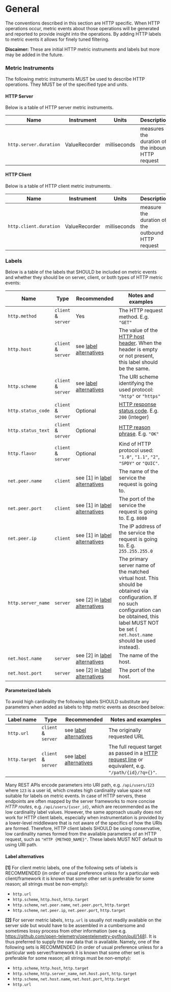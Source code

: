 # General

The conventions described in this section are HTTP specific. When HTTP operations occur,
metric events about those operations will be generated and reported to provide insight into the
operations. By adding HTTP labels to metric events it allows for finely tuned filtering.

**Discaimer:** These are initial HTTP metric instruments and labels but more may be added in the future.

### Metric Instruments

The following metric instruments MUST be used to describe HTTP operations. They MUST be of the specified
type and units.

#### HTTP Server
Below is a table of HTTP server metric instruments.

| Name                   | Instrument    | Units        | Description |
|------------------------|---------------|--------------|-------------|
| `http.server.duration` | ValueRecorder | milliseconds | measures the duration of the inbound HTTP request |

#### HTTP Client
Below is a table of HTTP client metric instruments.

| Name                   | Instrument    | Units        | Description |
|------------------------|---------------|--------------|-------------|
| `http.client.duration` | ValueRecorder | milliseconds | measure the duration of the outbound HTTP request |

### Labels

Below is a table of the labels that SHOULD be included on metric events
and whether they should be on server, client, or both types of HTTP metric events:

| Name               | Type                | Recommended       | Notes and examples |
|--------------------|---------------------|-------------------|--------------------|
| `http.method`      | `client` & `server` | Yes               | The HTTP request method. E.g. `"GET"` |
| `http.host`        | `client` & `server` | see [label alternatives](#label-alternatives) | The value of the [HTTP host header][]. When the header is empty or not present, this label should be the same. |
| `http.scheme`      | `client` & `server` | see [label alternatives](#label-alternatives) | The URI scheme identifying the used protocol: `"http"` or `"https"` |
| `http.status_code` | `client` & `server` | Optional          | [HTTP response status code][]. E.g. `200` (integer) |
| `http.status_text` | `client` & `server` | Optional          | [HTTP reason phrase][]. E.g. `"OK"` |
| `http.flavor`      | `client` & `server` | Optional          | Kind of HTTP protocol used: `"1.0"`, `"1.1"`, `"2"`, `"SPDY"` or `"QUIC"`. |
| `net.peer.name`    | `client`            | see [1] in [label alternatives](#label-alternatives) | The name of the service the request is going to. |
| `net.peer.port`    | `client`            | see [1] in [label alternatives](#label-alternatives) | The port of the service the request is going to. E.g. `8080` |
| `net.peer.ip`      | `client`            | see [1] in [label alternatives](#label-alternatives) | The IP address of the service the request is going to. E.g. `255.255.255.0` |
| `http.server_name` | `server`            | see [2] in [label alternatives](#label-alternatives) | The primary server name of the matched virtual host. This should be obtained via configuration. If no such configuration can be obtained, this label MUST NOT be set ( `net.host.name` should be used instead). |
| `net.host.name`    | `server`            | see [2] in [label alternatives](#label-alternatives) | The name of the host. |
| `net.host.port`    | `server`            | see [2] in [label alternatives](#label-alternatives) | The port of the host. |

[HTTP host header]: https://tools.ietf.org/html/rfc7230#section-5.4
[HTTP response status code]: https://tools.ietf.org/html/rfc7231#section-6
[HTTP reason phrase]: https://tools.ietf.org/html/rfc7230#section-3.1.2

#### Parameterized labels

To avoid high cardinality the following labels SHOULD substitute any parameters when added as labels to http metric events as described below:

| Label name        | Type                | Recommended |  Notes and examples |
|-------------------|---------------------|-------------|---------------------|
|`http.url`         | `client` & `server` | see [label alternatives](#label-alternatives) | The originally requested URL |
|`http.target`      | `client` & `server` | see [label alternatives](#label-alternatives) | The full request target as passed in a [HTTP request line][] or equivalent, e.g. `"/path/{id}/?q={}"`. |

[HTTP request line]: https://tools.ietf.org/html/rfc7230#section-3.1.1

Many REST APIs encode parameters into URI path, e.g. `/api/users/123` where `123`
is a user id, which creates high cardinality value space not suitable for labels on metric events.
In case of HTTP servers, these endpoints are often mapped by the server
frameworks to more concise _HTTP routes_, e.g. `/api/users/{user_id}`, which are
recommended as the low cardinality label values. However, the same approach usually
does not work for HTTP client labels, especially when instrumentation is provided
by a lower-level middleware that is not aware of the specifics of how the URIs
are formed. Therefore, HTTP client labels SHOULD be using conservative, low
cardinality names formed from the available parameters of an HTTP request,
such as `"HTTP {METHOD_NAME}"`. These labels MUST NOT default to using URI
path.

#### Label alternatives

**[1]** For client metric labels, one of the following sets of labels is RECOMMENDED (in order of usual preference unless for a particular web client/framework it is known that some other set is preferable for some reason; all strings must be non-empty):

* `http.url`
* `http.scheme`, `http.host`, `http.target`
* `http.scheme`, `net.peer.name`, `net.peer.port`, `http.target`
* `http.scheme`, `net.peer.ip`, `net.peer.port`, `http.target`

**[2]** For server metric labels, `http.url` is usually not readily available on the server side but would have to be assembled in a cumbersome and sometimes lossy process from other information (see e.g. <https://github.com/open-telemetry/opentelemetry-python/pull/148>).
It is thus preferred to supply the raw data that *is* available.
Namely, one of the following sets is RECOMMENDED (in order of usual preference unless for a particular web server/framework it is known that some other set is preferable for some reason; all strings must be non-empty):

* `http.scheme`, `http.host`, `http.target`
* `http.scheme`, `http.server_name`, `net.host.port`, `http.target`
* `http.scheme`, `net.host.name`, `net.host.port`, `http.target`
* `http.url`